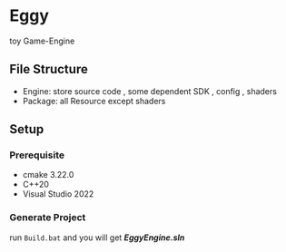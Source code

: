 # Eggy

toy Game-Engine

## File Structure

+ Engine: store source code , some dependent SDK , config , shaders
+ Package: all Resource except shaders

## Setup

### Prerequisite

+ cmake 3.22.0
+ C++20
+ Visual Studio 2022

### Generate Project

run `Build.bat` and  you will get ***EggyEngine.sln***


